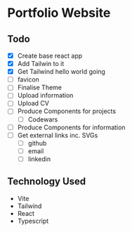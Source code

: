 # Portfolio Website

## Todo

* [x] Create base react app
* [x] Add Tailwin to it
* [x] Get Tailwind hello world going
* [ ] favicon
* [ ] Finalise Theme
* [ ] Upload information
* [ ] Upload CV
* [ ] Produce Components for projects
  * [ ] Codewars
* [ ] Produce Components for information
* [ ] Get external links inc. SVGs
  * [ ] github
  * [ ] email
  * [ ] linkedin

## Technology Used

* Vite
* Tailwind
* React
* Typescript
